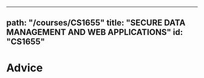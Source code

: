 
---
path: "/courses/CS1655"
title: "SECURE DATA MANAGEMENT AND WEB APPLICATIONS"
id: "CS1655"
---

# Advice
